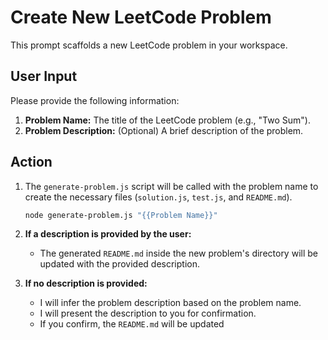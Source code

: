 # Create New LeetCode Problem

This prompt scaffolds a new LeetCode problem in your workspace.

## User Input

Please provide the following information:

1.  **Problem Name:** The title of the LeetCode problem (e.g., "Two Sum").
2.  **Problem Description:** (Optional) A brief description of the problem.

## Action

1.  The `generate-problem.js` script will be called with the problem name to create the necessary files (`solution.js`, `test.js`, and `README.md`).

    ```bash
    node generate-problem.js "{{Problem Name}}"
    ```

2.  **If a description is provided by the user:**

    - The generated `README.md` inside the new problem's directory will be updated with the provided description.

3.  **If no description is provided:**
    - I will infer the problem description based on the problem name.
    - I will present the description to you for confirmation.
    - If you confirm, the `README.md` will be updated
